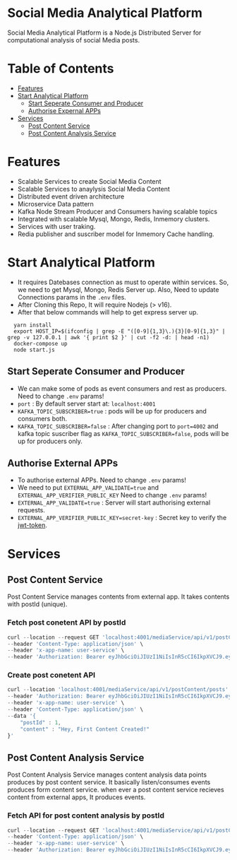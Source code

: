 Social Media Analytical Platform
==========

Social Media Analytical Platform is a Node.js Distributed Server for computational analysis of social Media posts.

# Table of Contents
<!-- START doctoc generated TOC please keep comment here to allow auto update -->
<!-- DON'T EDIT THIS SECTION, INSTEAD RE-RUN doctoc TO UPDATE -->


- [Features](#features)
- [Start Analytical Platform](#start-analytical-platform)
  - [Start Seperate Consumer and Producer](#start-seperate-consumer-and-producer)
  - [Authorise Expernal APPs](#authorise-external-apps)
- [Services](#services)
  - [Post Content Service](#post-content-service)
  - [Post Content Analysis Service](#post-content-analysis-service)

<!-- END doctoc generated TOC please keep comment here to allow auto update -->

# Features
* Scalable Services to create Social Media Content
* Scalable Services to anaylysis Social Media Content
* Distributed event driven architecture
* Microservice Data pattern
* Kafka Node Stream Producer and Consumers having scalable topics
* Integrated with scalable Mysql, Mongo, Redis, Inmemory clusters.
* Services with user traking.
* Redia publisher and suscriber model for Inmemory Cache handling.

# Start Analytical Platform

* It requires Datebases connection as must to operate within services. So, we need to get Mysql, Mongo, Redis Server up. Also, Need to update Connections params in the `.env` files.
* After Cloning this Repo, It will require Nodejs (> v16).
* After that below commands will help to get express server up.

```
  yarn install
  export HOST_IP=$(ifconfig | grep -E "([0-9]{1,3}\.){3}[0-9]{1,3}" | grep -v 127.0.0.1 | awk '{ print $2 }' | cut -f2 -d: | head -n1)
  docker-compose up
  node start.js

```

## Start Seperate Consumer and Producer

* We can make some of pods as event consumers and rest as producers. Need to change `.env` params!
* `port` : By default server start at: `localhost:4001`
* `KAFKA_TOPIC_SUBSCRIBER=true` : pods will be up for producers and consumers both.
* `KAFKA_TOPIC_SUBSCRIBER=false` : After changing port to `port=4002` and kafka topic suscriber flag as `KAFKA_TOPIC_SUBSCRIBER=false`, pods will be up for producers only.

## Authorise External APPs

* To authorise external APPs. Need to change `.env` params!
* We need to put `EXTERNAL_APP_VALIDATE=true` and `EXTERNAL_APP_VERIFIER_PUBLIC_KEY` Need to change `.env` params!
* `EXTERNAL_APP_VALIDATE=true` : Server will start authorising external requests.
* `EXTERNAL_APP_VERIFIER_PUBLIC_KEY=secret-key` : Secret key to verify the [jwt-token](https://jwt.io).

# Services

## Post Content Service

Post Content Service manages contents from external app. It takes contents with postId (unique).

### Fetch post conetent API by postId

``` js
curl --location --request GET 'localhost:4001/mediaService/api/v1/postContent/postId/1' \
--header 'Content-Type: application/json' \
--header 'x-app-name: user-service' \
--header 'Authorization: Bearer eyJhbGciOiJIUzI1NiIsInR5cCI6IkpXVCJ9.eyJpYXQiOjE1MTYyMzkwMjIsImFwcF9uYW1lIjoidXNlci1zZXJ2aWNlIn0.W7WFHMtCObjxJBwQ8dXSpIhXzn6a-KOAxcQr4CEo7Ds'
```

### Create post conetent API 

``` js
curl --location 'localhost:4001/mediaService/api/v1/postContent/posts' \
--header 'Authorization: Bearer eyJhbGciOiJIUzI1NiIsInR5cCI6IkpXVCJ9.eyJpYXQiOjE1MTYyMzkwMjIsImFwcF9uYW1lIjoidXNlci1zZXJ2aWNlIn0.W7WFHMtCObjxJBwQ8dXSpIhXzn6a-KOAxcQr4CEo7Ds' \
--header 'x-app-name: user-service' \
--header 'Content-Type: application/json' \
--data '{
    "postId" : 1,
    "content" : "Hey, First Content Created!"
}'
```


## Post Content Analysis Service

Post Content Analysis Service manages content analysis data points produces by post content service.
It basically listen/consumes events produces form content service. when ever a post content service recieves content from external apps, It produces events.

### Fetch API for post content analysis by postId

``` js
curl --location --request GET 'localhost:4001/mediaService/api/v1/postContentAnalysis/postId/1' \
--header 'Content-Type: application/json' \
--header 'x-app-name: user-service' \
--header 'Authorization: Bearer eyJhbGciOiJIUzI1NiIsInR5cCI6IkpXVCJ9.eyJpYXQiOjE1MTYyMzkwMjIsImFwcF9uYW1lIjoidXNlci1zZXJ2aWNlIn0.W7WFHMtCObjxJBwQ8dXSpIhXzn6a-KOAxcQr4CEo7Ds'
```


